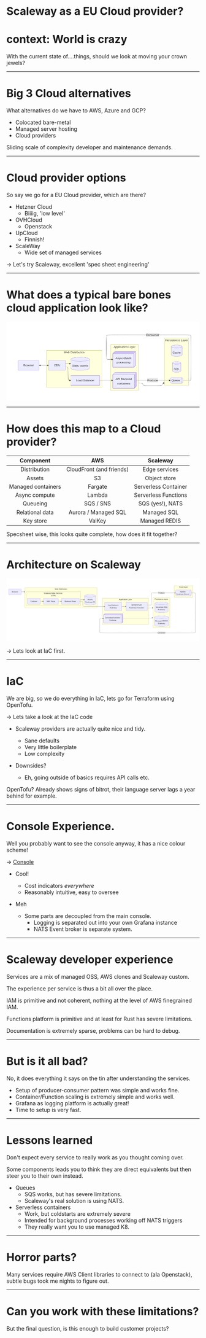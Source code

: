 # Scaleway as a EU Cloud provider?

# context: World is crazy

With the current state of....things, should we look at moving your crown jewels?

---

# Big 3 Cloud alternatives

What alternatives do we have to AWS, Azure and GCP?

- Colocated bare-metal
- Managed server hosting
- Cloud providers

Sliding scale of complexity developer and maintenance demands.

---

# Cloud provider options

So say we go for a EU Cloud provider, which are there?

- Hetzner Cloud 
  - Biiiig, 'low level'
- OVHCloud
  - Openstack
- UpCloud
  - Finnish!
- ScaleWay
  - Wide set of managed services 

-> Let's try Scaleway, excellent 'spec sheet engineering'

---

# What does a typical bare bones cloud application look like?

![Diagram](./generic.png)

---

# How does this map to a Cloud provider?

| Component          | AWS                      | Scaleway             |
|:------------------:|:------------------------:|:--------------------:|
| Distribution       | CloudFront (and friends) | Edge services        |
| Assets             | S3                       | Object store         |
| Managed containers | Fargate                  | Serverless Container |
| Async compute      | Lambda                   | Serverless Functions |
| Queueing           | SQS / SNS                | SQS (yes!), NATS     |
| Relational data    | Aurora / Managed SQL     | Managed SQL          |
| Key store          | ValKey                   | Managed REDIS        |

Specsheet wise, this looks quite complete, how does it fit together?

---

# Architecture on Scaleway

![Scaleway_Arch](./LR_scaleway_arch.png)

-> Lets look at IaC first.

---

# IaC


We are big, so we do everything in IaC, lets go for Terraform using OpenTofu.

-> Lets take a look at the IaC code

- Scaleway providers are actually quite nice and tidy.
  - Sane defaults
  - Very little boilerplate
  - Low complexity
  
- Downsides?
  - Eh, going outside of basics requires API calls etc.
  
OpenTofu? Already shows signs of bitrot, their language server lags a year behind for example.

--- 

# Console Experience.

Well you probably want to see the console anyway, it has a nice colour scheme!

-> [Console](https://console.scaleway.com/organization)


- Cool!
  - Cost indicators *everywhere*
  - Reasonably intuitive, easy to oversee
  
- Meh
  - Some parts are decoupled from the main console.
	- Logging is separated out into your own Grafana instance
    - NATS Event broker is separate system.

---	

# Scaleway developer experience

Services are a mix of managed OSS,  AWS clones and Scaleway custom.

The experience per service is thus a bit all over the place.

IAM is primitive and not coherent, nothing at the level of AWS finegrained IAM.

Functions platform is primitive and at least for Rust has severe limitations.

Documentation is extremely sparse, problems can be hard to debug.


---

# But is it all bad?

No, it does everything it says on the tin after understanding the services.

- Setup of producer-consumer pattern was simple and works fine.
- Container/Function scaling is extremely simple and works well.
- Grafana as logging platform is actually great!
- Time to setup is very fast.

---

# Lessons learned

Don't expect every service to really work as you thought coming over.

Some components leads you to think they are direct equivalents but then steer you to their own instead.

- Queues
  - SQS works, but has severe limitations.
  - Scaleway's real solution is using NATS.
- Serverless containers
  - Work, but coldstarts are extremely severe
  - Intended for background processes working off NATS triggers
  - They really want you to use managed K8.
   

---

# Horror parts?

Many services require AWS Client libraries to connect to (ala Openstack), subtle bugs took me nights to figure out.

---

# Can you work with these limitations?

But the final question, is this enough to build customer projects?
